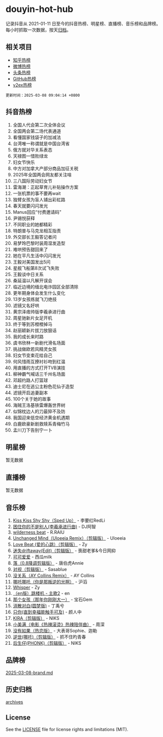 # douyin-hot-hub

记录抖音从 2021-01-11 日至今的抖音热榜、明星榜、直播榜、音乐榜和品牌榜。每小时抓取一次数据，按天[归档](archives)。

## 相关项目

- [知乎热榜](https://github.com/lonnyzhang423/zhihu-hot-hub)
- [微博热榜](https://github.com/lonnyzhang423/weibo-hot-hub)
- [头条热榜](https://github.com/lonnyzhang423/toutiao-hot-hub)
- [GitHub热榜](https://github.com/lonnyzhang423/github-hot-hub)
- [v2ex热榜](https://github.com/lonnyzhang423/v2ex-hot-hub)


`更新时间：2025-03-08 09:04:14 +0800`

## 抖音热榜

1. 全国人代会第二次全体会议
1. 全国两会第二场代表通道
1. 看懂国家钱袋子的加减法
1. 台湾唯一称谓就是中国台湾省
1. 俄方就对华关系表态
1. 天禄图一惜败绿龙
1. 妇女节快乐
1. 中方对加拿大产部分商品加征关税
1. 2025年全国两会网友都关注啥
1. 三八国际劳动妇女节
1. 雷海潮：正起草育儿补贴操作方案
1. 一张机票的事不要再wait
1. 独臂女孩为盲人铺出彩虹路
1. 春天就要闪闪发光
1. Manus回应“付费邀请码”
1. 尹锡悦获释
1. 不同职业的她都精彩
1. 特朗普与马克龙相互指责
1. 外交部长王毅答记者问
1. 易梦玲巴黎时装周湿发造型
1. 难哄预告甜回来了
1. 她在平凡生活中闪闪发光
1. 王毅对美国发出5问
1. 星舰飞船第8次试飞失败
1. 王毅谈中日关系
1. 桑延温以凡解开误会
1. 临近边境的缅北电诈园区全部清除
1. 更年期身体会发生什么变化
1. 13岁女孩练就飞刀绝技
1. 滤镜又名好哄
1. 黄宗泽痞帅版李羲承进行曲
1. 周星驰新片女足开机
1. 终于等到苏橙橙掉马
1. 赵丽颖新片拔刀放狠话
1. 我的成长来时路
1. 虞书欣林一新剧代滑名场面
1. 挑战做欧若风精灵女孩
1. 妇女节变束花给自己
1. 何风惜雨互撩衬衫吻到红温
1. 用直播的方式打开TVB演技
1. 柳神霸气喊话三千州名场面
1. 邓超约路人打篮球
1. 迪士尼在逃公主粉色花仙子造型
1. 滤镜开启追妻副本
1. 100个关于她的故事
1. 海贼王洛基铁雷爆轰世界树
1. 似锦枕边人的刀最猝不及防
1. 我国迎来低空经济黄金机遇期
1. 白鹿欧豪新剧救赎系青梅竹马
1. 孟川刀下告别宁一卜

## 明星榜

暂无数据

## 直播榜

暂无数据

## 音乐榜

1. [Kiss Kiss Shy Shy（Sped Up）](https://sf3-cdn-tos.douyinstatic.com/obj/tos-cn-ve-2774/oYpXDAeGgQK0zfPaji7iKUixpCXFGILeLGmvYA) - 李要红RedLi
1. [困住你的不是别人(李羲承进行曲)](https://sf6-cdn-tos.douyinstatic.com/obj/tos-cn-ve-2774/okWrrVL1iQGZbfHVeCPAe7IaerYfM2jEQi5mNI) - DJ阿智
1. [wilderness beat](https://sf5-hl-cdn-tos.douyinstatic.com/obj/tos-cn-ve-2774/o0oBmODSFCpfFdLRGzAAFC2ah9AIMEQfAOueVE) - R.RAIU
1. [Unchanged Mind（Uloeeia Remix）（剪辑版）](https://sf3-cdn-tos.douyinstatic.com/obj/tos-cn-ve-2774/oIHYu1YfsziJqmggAqBsXOiiI2Y1QB6I61RsMW) - Uloeeia
1. [Love Beat  (爱的心跳）（剪辑版）](https://sf3-cdn-tos.douyinstatic.com/obj/tos-cn-ve-2774/oUlARwvEINIisZ9nCnKMZiYFGfCCYLtDADDBge) - Zy
1. [迷失driftaway(Edit)（剪辑版）](https://sf6-cdn-tos.douyinstatic.com/obj/tos-cn-ve-2774/ogaa1xGNeFO6FCaMgO8PzzAceEI4fBLDMi15H3) - 喪甜老爹&今日网抑
1. [可可爱爱](https://sf3-cdn-tos.douyinstatic.com/obj/tos-cn-ve-2774/0deb1e75aea643b9927ba26aaafa29dd) - 西瓜milk
1. [落（0.8降调剪辑版）](https://sf5-hl-cdn-tos.douyinstatic.com/obj/tos-cn-ve-2774/ociN0WUv3APijBYr6DUmAHmdkZ5MjM6gIF3iA) - 唐伯虎Annie
1. [对视（剪辑版）](https://sf3-cdn-tos.douyinstatic.com/obj/tos-cn-ve-2774/ogKtIhiB0WfAa18F9z3uWODMtZi2ysB1VuAIsQ) - Sasablue
1. [没关系（AY Collins Remix）](https://sf3-cdn-tos.douyinstatic.com/obj/tos-cn-ve-2774/oIBbI5Ghw4zdUCQMJrDEFaAQilZP3EIDSi7MW) - AY Collins
1. [哪吒哪吒（你是那叛逆的光啊）](https://sf3-cdn-tos.douyinstatic.com/obj/tos-cn-ve-2774/oUkQCgCDnBanFehFEFQDxCQntAOIfp9gyZYFVo) - 沪滔
1. [Whisper](https://sf5-hl-cdn-tos.douyinstatic.com/obj/tos-cn-ve-2774/oEeYKDxIDCFuArkftgkGqCnG7xZtRC2rEMKBQi) - Zy
1. [（en版）跳楼机 - 主歌2](https://sf3-cdn-tos.douyinstatic.com/obj/tos-cn-ve-2774/oklN6GvgQ2L8DpPeaAGf1gPeyKzjXFwHIwoCZv) - en
1. [那个女孩（那年你刚刚大一）](https://sf3-cdn-tos.douyinstatic.com/obj/tos-cn-ve-2774/o4IZw7TlivwiBBBMA2rIgWrGNIrjFroh6bPqQ) - 宝石Gem
1. [消散对白(圆梦版)](https://sf3-cdn-tos.douyinstatic.com/obj/tos-cn-ve-2774/og4jB5I5IizzoZVAAAzWgBMAsMDWoArfwBOiFs) - 丁禹兮
1. [只你(直到幸福能触手可及)](https://sf3-cdn-tos.douyinstatic.com/obj/tos-cn-ve-2774/o0lBkRDzFTeaVSUz3ZZSCBVtZ5DIMQGfgmEAuE) - 颜人中
1. [KIRA（剪辑版）](https://sf3-cdn-tos.douyinstatic.com/obj/tos-cn-ve-2774/o0Bq3TvdHqOfzihWrHyABMociuMA3Inwsbx9Wi) - NIKS
1. [小美满（电影《热辣滚烫》热辣陪伴曲）](https://sf3-cdn-tos.douyinstatic.com/obj/tos-cn-ve-2774/o0GAn2lSgfZIDUgtevCGDQYnFg4CwnrBaxbTZL) - 周深
1. [没有如果（热恋版）](https://sf3-cdn-tos.douyinstatic.com/obj/tos-cn-ve-2774/o4iETqbxIThtCXlBeV0DfAhZsbCFGhagYupnMx) - 大表哥Sophie、迦勒
1. [逆世(哪吒)（剪辑版）](https://sf3-cdn-tos.douyinstatic.com/obj/tos-cn-ve-2774/oMIEZAfEogrLnzfDWMBiZKCWuXIUFLtRDsOFWs) - 抓不住旳青春
1. [后生仔(PHONK)（剪辑版）](https://sf5-hl-cdn-tos.douyinstatic.com/obj/tos-cn-ve-2774/o0TzmfumdQAJ1aGG9F5LfTXIYeGcqYKRPAeFdJ) - NIKS

## 品牌榜

[2025-03-08-brand.md](archives/2025-03-08-brand.md)

## 历史归档

[archives](archives)

## License

See the [LICENSE](LICENSE) file for license rights and limitations (MIT).
